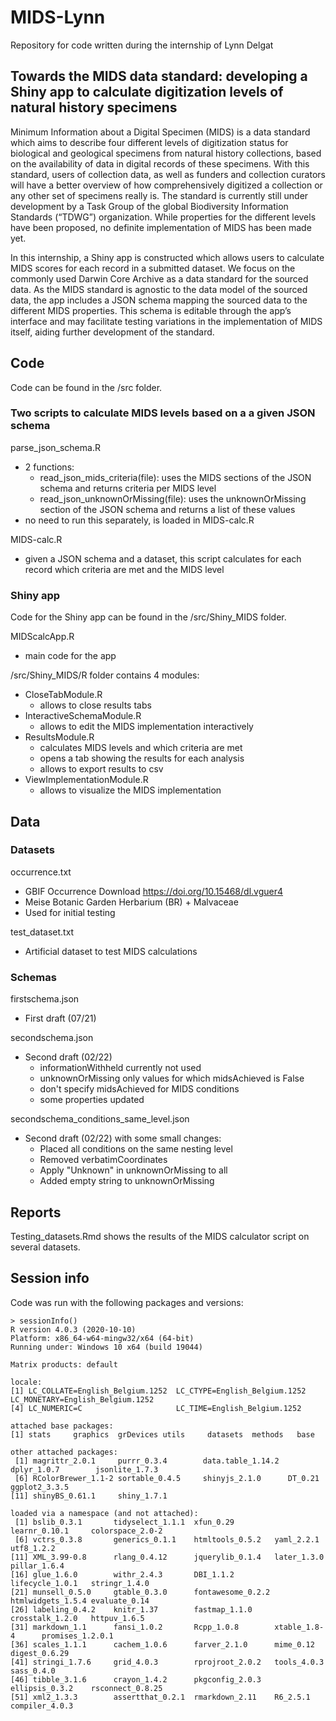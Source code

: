 # MIDS-Lynn

Repository for code written during the internship of Lynn Delgat

## Towards the MIDS data standard: developing a Shiny app to calculate digitization levels of natural history specimens

Minimum Information about a Digital Specimen (MIDS) is a data standard which aims to describe four different levels of digitization status for biological and geological specimens from natural history collections, based on the availability of data in digital records of these specimens. With this standard, users of collection data, as well as funders and collection curators will have a better overview of how comprehensively digitized a collection or any other set of specimens really is. The standard is currently still under development by a Task Group of the global Biodiversity Information Standards (“TDWG”) organization. While properties for the different levels have been proposed, no definite implementation of MIDS has been made yet. 

In this internship, a Shiny app is constructed which allows users to calculate MIDS scores for each record in a submitted dataset. We focus on the commonly used Darwin Core Archive as a data standard for the sourced data. As the MIDS standard is agnostic to the data model of the sourced data, the app includes a JSON schema mapping the sourced data to the different MIDS properties. This schema is editable through the app’s interface and may facilitate testing variations in the implementation of MIDS itself, aiding further development of the standard. 

## Code
Code can be found in the /src folder.

### Two scripts to calculate MIDS levels based on a a given JSON schema
parse_json_schema.R    
* 2 functions:
  * read_json_mids_criteria(file): uses the MIDS sections of the JSON schema and returns criteria per MIDS level
  * read_json_unknownOrMissing(file): uses the unknownOrMissing section of the JSON schema and returns a list of these values
* no need to run this separately, is loaded in MIDS-calc.R

MIDS-calc.R
* given a JSON schema and a dataset, this script calculates for each record which criteria are met and the MIDS level 

### Shiny app
Code for the Shiny app can be found in the /src/Shiny_MIDS folder.

MIDScalcApp.R
* main code for the app

/src/Shiny_MIDS/R folder contains 4 modules:
  * CloseTabModule.R
    * allows to close results tabs
  * InteractiveSchemaModule.R
    * allows to edit the MIDS implementation interactively 
  * ResultsModule.R 
    * calculates MIDS levels and which criteria are met
    * opens a tab showing the results for each analysis
    * allows to export results to csv 
  * ViewImplementationModule.R
    * allows to visualize the MIDS implementation 

## Data
### Datasets
occurrence.txt
* GBIF Occurrence Download https://doi.org/10.15468/dl.vguer4
* Meise Botanic Garden Herbarium (BR) + Malvaceae
* Used for initial testing

test_dataset.txt
* Artificial dataset to test MIDS calculations

### Schemas
firstschema.json
* First draft (07/21)
 
secondschema.json
* Second draft (02/22)
  * informationWithheld currently not used
  * unknownOrMissing only values for which midsAchieved is False
  * don't specify midsAchieved for MIDS conditions
  * some properties updated

secondschema_conditions_same_level.json
* Second draft (02/22) with some small changes:
  * Placed all conditions on the same nesting level
  * Removed verbatimCoordinates
  * Apply "Unknown" in unknownOrMissing to all
  * Added empty string to unknownOrMissing

## Reports
Testing_datasets.Rmd shows the results of the MIDS calculator script on several datasets.

## Session info
Code was run with the following packages and versions:

```
> sessionInfo()
R version 4.0.3 (2020-10-10)
Platform: x86_64-w64-mingw32/x64 (64-bit)
Running under: Windows 10 x64 (build 19044)

Matrix products: default

locale:
[1] LC_COLLATE=English_Belgium.1252  LC_CTYPE=English_Belgium.1252    LC_MONETARY=English_Belgium.1252
[4] LC_NUMERIC=C                     LC_TIME=English_Belgium.1252    

attached base packages:
[1] stats     graphics  grDevices utils     datasets  methods   base     

other attached packages:
 [1] magrittr_2.0.1     purrr_0.3.4        data.table_1.14.2  dplyr_1.0.7        jsonlite_1.7.3    
 [6] RColorBrewer_1.1-2 sortable_0.4.5     shinyjs_2.1.0      DT_0.21            ggplot2_3.3.5     
[11] shinyBS_0.61.1     shiny_1.7.1       

loaded via a namespace (and not attached):
 [1] bslib_0.3.1       tidyselect_1.1.1  xfun_0.29         learnr_0.10.1     colorspace_2.0-2 
 [6] vctrs_0.3.8       generics_0.1.1    htmltools_0.5.2   yaml_2.2.1        utf8_1.2.2       
[11] XML_3.99-0.8      rlang_0.4.12      jquerylib_0.1.4   later_1.3.0       pillar_1.6.4     
[16] glue_1.6.0        withr_2.4.3       DBI_1.1.2         lifecycle_1.0.1   stringr_1.4.0    
[21] munsell_0.5.0     gtable_0.3.0      fontawesome_0.2.2 htmlwidgets_1.5.4 evaluate_0.14    
[26] labeling_0.4.2    knitr_1.37        fastmap_1.1.0     crosstalk_1.2.0   httpuv_1.6.5     
[31] markdown_1.1      fansi_1.0.2       Rcpp_1.0.8        xtable_1.8-4      promises_1.2.0.1 
[36] scales_1.1.1      cachem_1.0.6      farver_2.1.0      mime_0.12         digest_0.6.29    
[41] stringi_1.7.6     grid_4.0.3        rprojroot_2.0.2   tools_4.0.3       sass_0.4.0       
[46] tibble_3.1.6      crayon_1.4.2      pkgconfig_2.0.3   ellipsis_0.3.2    rsconnect_0.8.25 
[51] xml2_1.3.3        assertthat_0.2.1  rmarkdown_2.11    R6_2.5.1          compiler_4.0.3   
```


